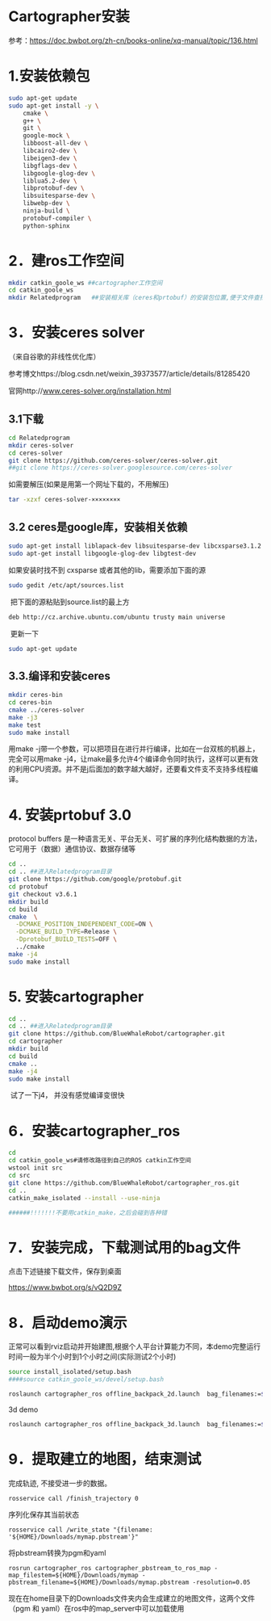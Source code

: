 # **Cartographer安装**

参考：https://doc.bwbot.org/zh-cn/books-online/xq-manual/topic/136.html

# 1.安装依赖包

```bash
sudo apt-get update
sudo apt-get install -y \
    cmake \
    g++ \
    git \
    google-mock \
    libboost-all-dev \
    libcairo2-dev \
    libeigen3-dev \
    libgflags-dev \
    libgoogle-glog-dev \
    liblua5.2-dev \
    libprotobuf-dev \
    libsuitesparse-dev \
    libwebp-dev \
    ninja-build \
    protobuf-compiler \
    python-sphinx
```

# 2．建ros工作空间

```bash
mkdir catkin_goole_ws ##cartographer工作空间
cd catkin_goole_ws
mkdir Relatedprogram   ##安装相关库（ceres和prtobuf）的安装包位置,便于文件查找和管理
```

# 3．安装ceres solver

（来自谷歌的非线性优化库）

参考博文https://blog.csdn.net/weixin_39373577/article/details/81285420

官网http://www.ceres-solver.org/installation.html

## 3.1下载

```bash
cd Relatedprogram 
mkdir ceres-solver
cd ceres-solver
git clone https://github.com/ceres-solver/ceres-solver.git
##git clone https://ceres-solver.googlesource.com/ceres-solver
```

如需要解压(如果是用第一个网址下载的，不用解压)

```bash
tar -xzxf ceres-solver-××××××××
```

## 3.2 ceres是google库，安装相关依赖

```bash
sudo apt-get install liblapack-dev libsuitesparse-dev libcxsparse3.1.2 libgflags-dev
sudo apt-get install libgoogle-glog-dev libgtest-dev
```

如果安装时找不到 cxsparse 或者其他的lib，需要添加下面的源

```bash
sudo gedit /etc/apt/sources.list
```

​		把下面的源粘贴到source.list的最上方 

```bash
deb http://cz.archive.ubuntu.com/ubuntu trusty main universe
```

​		更新一下 

```bash
sudo apt-get update
```

## 3.3.编译和安装ceres

```bash
mkdir ceres-bin
cd ceres-bin
cmake ../ceres-solver
make -j3
make test
sudo make install
```

用make -j带一个参数，可以把项目在进行并行编译，比如在一台双核的机器上，完全可以用make -j4，让make最多允许4个编译命令同时执行，这样可以更有效的利用CPU资源。并不是j后面加的数字越大越好，还要看文件支不支持多线程编译。

# 4. 安装prtobuf 3.0

protocol buffers 是一种语言无关、平台无关、可扩展的序列化结构数据的方法，它可用于（数据）通信协议、数据存储等

```bash
cd ..
cd .. ##进入Relatedprogram目录
git clone https://github.com/google/protobuf.git
cd protobuf
git checkout v3.6.1
mkdir build
cd build
cmake  \
  -DCMAKE_POSITION_INDEPENDENT_CODE=ON \
  -DCMAKE_BUILD_TYPE=Release \
  -Dprotobuf_BUILD_TESTS=OFF \
  ../cmake
make -j4
sudo make install
```

# 5. 安装cartographer

```bash
cd ..
cd .. ##进入Relatedprogram目录
git clone https://github.com/BlueWhaleRobot/cartographer.git
cd cartographer
mkdir build
cd build
cmake ..
make -j4
sudo make install
```

​		试了一下j4， 并没有感觉编译变很快

# 6．安装cartographer_ros

```bash
cd
cd catkin_goole_ws#请修改路径到自己的ROS catkin工作空间
wstool init src
cd src   
git clone https://github.com/BlueWhaleRobot/cartographer_ros.git
cd ..
catkin_make_isolated --install --use-ninja

######!!!!!!!不要用catkin_make，之后会碰到各种错
```

# 7．安装完成，下载测试用的bag文件

点击下述链接下载文件，保存到桌面

https://www.bwbot.org/s/vQ2D9Z

# 8．启动demo演示

正常可以看到rviz启动并开始建图,根据个人平台计算能力不同，本demo完整运行时间一般为半个小时到1个小时之间(实际测试2个小时)

```bash
source install_isolated/setup.bash
####source catkin_goole_ws/devel/setup.bash

roslaunch cartographer_ros offline_backpack_2d.launch  bag_filenames:=${HOME}/Desktop/cartographer_paper_deutsches_museum.bag
```


3d demo 

```bash
roslaunch cartographer_ros offline_backpack_3d.launch  bag_filenames:=${HOME}/Desktop/b3-2016-04-05-14-14-00.bag
```

# 9．提取建立的地图，结束测试

完成轨迹, 不接受进一步的数据。
```
rosservice call /finish_trajectory 0
```
序列化保存其当前状态
```
rosservice call /write_state "{filename: '${HOME}/Downloads/mymap.pbstream'}"
```
将pbstream转换为pgm和yaml
```
rosrun cartographer_ros cartographer_pbstream_to_ros_map -map_filestem=${HOME}/Downloads/mymap -pbstream_filename=${HOME}/Downloads/mymap.pbstream -resolution=0.05
```

现在在home目录下的Downloads文件夹内会生成建立的地图文件，这两个文件（pgm 和 yaml）在ros中的map_server中可以加载使用





